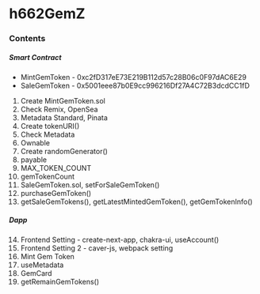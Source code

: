 # h662GemZ

### Contents

##### Smart Contract

- MintGemToken - 0xc2fD317eE73E219B112d57c28B06c0F97dAC6E29
- SaleGemToken - 0x5001eee87b0E9cc996216Df27A4C72B3dcdCC1fD

1. Create MintGemToken.sol
2. Check Remix, OpenSea
3. Metadata Standard, Pinata
4. Create tokenURI()
5. Check Metadata
6. Ownable
7. Create randomGenerator()
8. payable
9. MAX_TOKEN_COUNT
10. gemTokenCount
11. SaleGemToken.sol, setForSaleGemToken()
12. purchaseGemToken()
13. getSaleGemTokens(), getLatestMintedGemToken(), getGemTokenInfo()

##### Dapp

14. Frontend Setting - create-next-app, chakra-ui, useAccount()
15. Frontend Setting 2 - caver-js, webpack setting
16. Mint Gem Token
17. useMetadata
18. GemCard
19. getRemainGemTokens()
